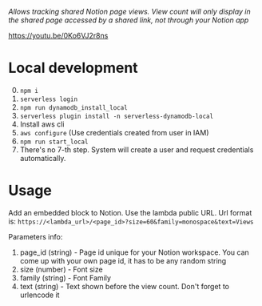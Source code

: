 *Allows tracking shared Notion page views. View count will only display in the shared page accessed by a shared link, not through your Notion app*

https://youtu.be/0Ko6VJ2r8ns

# Local development
0. `npm i`
1. `serverless login`
2. `npm run dynamodb_install_local`
3. `serverless plugin install -n serverless-dynamodb-local`
4. Install aws cli
5. `aws configure` (Use credentials created from user in IAM)
6. `npm run start_local`
7. There's no 7-th step. System will create a user and request credentials automatically.

# Usage
Add an embedded block to Notion. Use the lambda public URL. Url format is: `https://<lambda_url>/<page_id>?size=60&family=monospace&text=Views`

Parameters info:
1. page_id (string) - Page id unique for your Notion workspace. You can come up with your own page id, it has to be any random string
2. size    (number) - Font size
3. family  (string) - Font Family
4. text    (string) - Text shown before the view count. Don't forget to urlencode it

